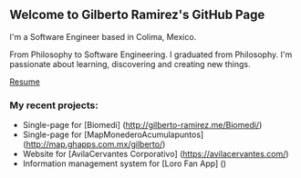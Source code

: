 ## Welcome to Gilberto Ramirez's GitHub Page

I'm a Software Engineer based in Colima, Mexico.

From Philosophy to Software Engineering. I graduated from Philosophy. I'm passionate about learning, discovering and creating new things. 

[Resume](http:gilberto-ramirez.me/cv)

### My recent projects: 
- Single-page for [Biomedi] (http://gilberto-ramirez.me/Biomedi/)
- Single-page for [MapMonederoAcumulapuntos] (http://map.ghapps.com.mx/gilberto/)
- Website for [AvilaCervantes Corporativo] (https://avilacervantes.com/)
- Information management system for [Loro Fan App] ()



